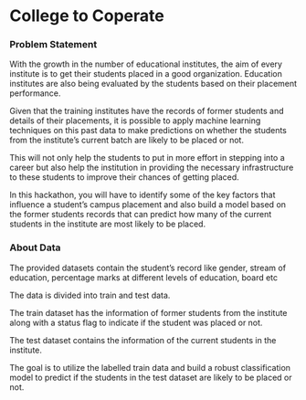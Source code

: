 # College to Coperate
### Problem Statement
With the growth in the number of educational institutes, the aim of every institute is to get their students placed in a good organization. Education institutes are also being evaluated by the students based on their placement performance.

Given that the training institutes have the records of former students and details of their placements, it is possible to apply machine learning techniques on this past data to make predictions on whether the students from the institute’s current batch are likely to be placed or not.

This will not only help the students to put in more effort in stepping into a career but also help the institution in providing the necessary infrastructure to these students to improve their chances of getting placed.

In this hackathon, you will have to identify some of the key factors that influence a student’s campus placement and also build a model based on the former students records that can predict how many of the current students in the institute are most likely to be placed.

### About Data
The provided datasets contain the student’s record like gender, stream of education, percentage marks at different levels of education, board etc

The data is divided into train and test data. 

The train dataset has the information of former students from the institute along with a status flag to indicate if the student was placed or not. 

The test dataset contains the information of the current students in the institute. 

The goal is to utilize the labelled train data and build a robust classification model to predict if the students in the test dataset are likely to be placed or not.

